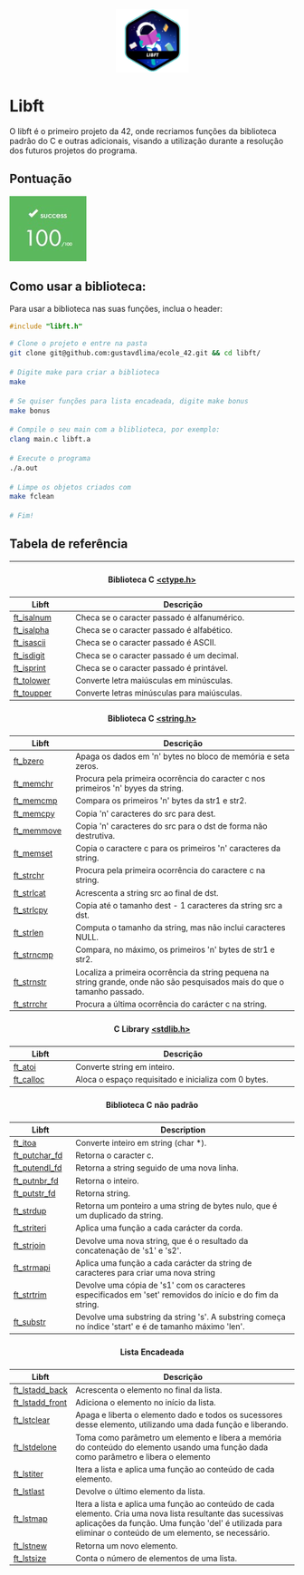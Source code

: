 <p align ="center">
	<img src="images/fase1/libft.png">
</p>

<p>
	<h1> Libft </h1>
</p>

<p>
	O libft é o primeiro projeto da 42, onde recriamos funções da biblioteca padrão do C e outras adicionais, visando a utilização durante a resolução dos futuros projetos do programa.
</p>

<p>
	<h2> Pontuação </h2>
</p>
<p>
	<img src="images/100.jpg">
</p>

<p>
	<h2> Como usar a biblioteca: </h2>
</p>


<p>
	Para usar a biblioteca nas suas funções, inclua o header:
</p>

```c
#include "libft.h"
```

```bash
# Clone o projeto e entre na pasta
git clone git@github.com:gustavdlima/ecole_42.git && cd libft/

# Digite make para criar a biblioteca
make

# Se quiser funções para lista encadeada, digite make bonus
make bonus

# Compile o seu main com a bliblioteca, por exemplo:
clang main.c libft.a

# Execute o programa
./a.out

# Limpe os objetos criados com
make fclean

# Fim!
```

<p>
	<h2>  Tabela de referência  </h2>
</p>

<table>
    <thead>
        <tr>
            <th colspan=3><h4>Biblioteca C <a href="https://www.tutorialspoint.com/c_standard_library/ctype_h.htm">&lt;ctype.h&gt;</h4></a></th>
        </tr>
        <tr>
            <th>Libft</th>
            <th>Descrição</th>
        </tr>
    </thead>
    <tbody>
        <tr>
            <td><a href=ft_isalnum.c>ft_isalnum</a></td>
            <td>Checa se o caracter passado é alfanumérico.</td>
        </tr>
        <tr>
            <td><a href=ft_isalpha.c>ft_isalpha</a></td>
            <td>Checa se o caracter passado é alfabético.</td>
        </tr>
        <tr>
            <td><a href=ft_isascii.c>ft_isascii</a></td>
            <td>Checa se o caracter passado é  ASCII.</td>
        </tr>
        <tr>
            <td><a href=ft_isdigit.c>ft_isdigit</a></td>
            <td>Checa se o caracter passado é  um decimal.</td>
        </tr>
        <tr>
            <td><a href=ft_isprint.c>ft_isprint</a></td>
            <td>Checa se o caracter passado é  printável.</td>
        </tr>
        <tr>
            <td><a href=ft_tolower.c>ft_tolower</a></td>
            <td>Converte letra maiúsculas em minúsculas.</td>
        </tr>
        <tr>
            <td><a href=ft_toupper.c>ft_toupper</a></td>
            <td>Converte letras minúsculas para maiúsculas.</td>
        </tr>
    </tbody>
    <thead>
        <tr>
            <th colspan=3><h4>Biblioteca C <a href="https://www.tutorialspoint.com/c_standard_library/string_h.htm">&lt;string.h&gt;</h4></a></th>
        </tr>
        <tr>
            <th>Libft</th>
            <th>Descrição</th>
        </tr>
    </thead>
    <tbody>
        <tr>
            <td><a href=ft_bzero.c>ft_bzero</a></td>
            <td>Apaga os dados em 'n' bytes no bloco de memória e seta zeros.</td>
        </tr>
        <tr>
            <td><a href=ft_memchr.c>ft_memchr</a></td>
            <td>Procura pela primeira ocorrência do caracter c nos primeiros 'n' byyes da string.</td>
        </tr>
        <tr>
            <td><a href=ft_memcmp.c>ft_memcmp</a></td>
            <td>Compara os primeiros 'n' bytes da str1 e str2.</td>
        </tr>
        <tr>
            <td><a href=ft_memcpy.c>ft_memcpy</a></td>
            <td>Copia 'n' caracteres do src para dest.</td>
        </tr>
        <tr>
            <td><a href=ft_memmove.c>ft_memmove</a></td>
            <td>Copia 'n' caracteres do src para o dst de forma não destrutiva.</td>
        </tr>
        <tr>
            <td><a href=ft_memset.c>ft_memset</a></td>
            <td>Copia o caractere c para os primeiros 'n' caracteres da string.</td>
        </tr>
        <tr>
            <td><a href=ft_strchr.c>ft_strchr</a></td>
            <td>Procura pela primeira ocorrência do caractere c na string.</td>
        </tr>
        <tr>
            <td><a href=ft_strlcat.c>ft_strlcat</a></td>
            <td>Acrescenta a string src ao final de dst.</td>
        </tr>
        <tr>
            <td><a href=ft_strlcpy.c>ft_strlcpy</a></td>
            <td>Copia até o tamanho dest - 1 caracteres da string src a dst.</td>
        </tr>
        <tr>
            <td><a href=ft_strlen.c>ft_strlen</a></td>
            <td>Computa o tamanho da string, mas não inclui caracteres NULL.</td>
        </tr>
        <tr>
            <td><a href=ft_strncmp.c>ft_strncmp</a></td>
            <td>Compara, no máximo, os primeiros 'n' bytes de str1 e str2.</td>
        </tr>
        <tr>
            <td><a href=ft_strnstr.c>ft_strnstr</a></td>
            <td>Localiza a primeira ocorrência da string pequena na string grande, onde não são pesquisados mais do que o tamanho passado.</td>
        </tr>
        <tr>
            <td><a href=ft_strrchr.c>ft_strrchr</a></td>
            <td>Procura a última ocorrência do carácter c na string.</td>
        </tr>
    </tbody>
    <thead>
        <tr>
            <th colspan=3><h4>C Library <a href="https://www.tutorialspoint.com/c_standard_library/stdlib_h.htm">&lt;stdlib.h&gt;</h4></a></th>
        </tr>
        <tr>
            <th>Libft</th>
            <th>Descrição</th>
        </tr>
    </thead>
    <tbody>
        <tr>
            <td><a href=ft_atoi.c>ft_atoi</a></td>
            <td>Converte string em inteiro.</td>
        </tr>
        <tr>
            <td><a href=ft_calloc.c>ft_calloc</a></td>
            <td>Aloca o espaço requisitado e inicializa com 0 bytes.</td>
        </tr>
    </tbody>
    <thead>
        <tr>
            <th colspan=3><h4>Biblioteca C não padrão</h4></a></th>
        </tr>
        <tr>
            <th>Libft</th>
            <th>Description</th>
        </tr>
    </thead>
    <tbody>
        <tr>
            <td><a href=ft_itoa.c>ft_itoa</a></td>
            <td>Converte inteiro em string (char *).</td>
        </tr>
        <tr>
            <td><a href=ft_putchar_fd.c>ft_putchar_fd</a></td>
            <td>Retorna o caracter c.</td>
        </tr>
        <tr>
            <td><a href=ft_putendl_fd.c>ft_putendl_fd</a></td>
            <td>Retorna a string seguido de uma nova linha.</td>
        </tr>
        <tr>
            <td><a href=ft_putnbr_fd.c>ft_putnbr_fd</a></td>
            <td>Retorna o inteiro.</td>
        </tr>
        <tr>
            <td><a href=ft_putstr_fd.c>ft_putstr_fd</a></td>
            <td>Retorna string.</td>
        </tr>
        <tr>
            <td><a href=ft_strdup.c>ft_strdup</a></td>
            <td>Retorna um ponteiro a uma string de bytes nulo, que é um duplicado da string.</td>
        </tr>
        <tr>
            <td><a href=ft_striteri.c>ft_striteri</a></td>
            <td>Aplica uma função a cada carácter da corda.</td>
        </tr>
        <tr>
            <td><a href=ft_strjoin.c>ft_strjoin</a></td>
            <td>Devolve uma nova string, que é o resultado da concatenação de 's1' e 's2'.</td>
        </tr>
        <tr>
            <td><a href=ft_strmapi.c>ft_strmapi</a></td>
            <td>Aplica uma função a cada carácter da string de caracteres para criar uma nova string</td>
        </tr>
        <tr>
            <td><a href=ft_strtrim.c>ft_strtrim</a></td>
            <td>Devolve uma cópia de 's1' com os caracteres especificados em 'set' removidos do início e do fim da string.</td>
        </tr>
        <tr>
            <td><a href=ft_substr.c>ft_substr</a></td>
            <td>Devolve uma substring da string 's'. A substring começa no índice 'start' e é de tamanho máximo 'len'.</td>
        </tr>
    </tbody>
    <thead>
        <tr>
            <th colspan=3><h4>Lista Encadeada</h4></a></th>
        </tr>
        <tr>
            <th>Libft</th>
            <th>Descrição</th>
        </tr>
    </thead>
    <tbody>
        <tr>
            <td><a href=ft_lstadd_back.c>ft_lstadd_back</a></td>
            <td>Acrescenta o elemento no final da lista.</td>
        </tr>
        <tr>
            <td><a href=ft_lstadd_front.c>ft_lstadd_front</a></td>
            <td>Adiciona o elemento no início da lista.</td>
        </tr>
        <tr>
            <td><a href=ft_lstclear.c>ft_lstclear</a></td>
            <td>Apaga e liberta o elemento dado e todos os sucessores desse elemento, utilizando uma dada função e liberando.</td>
        </tr>
        <tr>
            <td><a href=ft_lstdelone.c>ft_lstdelone</a></td>
            <td>Toma como parâmetro um elemento e libera a memória do conteúdo do elemento usando uma função dada como parâmetro e libera o elemento</td>
        </tr>
        <tr>
            <td><a href=ft_lstiter.c>ft_lstiter</a></td>
            <td>Itera a lista e aplica uma função ao conteúdo de cada elemento.</td>
        </tr>
        <tr>
            <td><a href=ft_lstlast.c>ft_lstlast</a></td>
            <td>Devolve o último elemento da lista.</td>
        </tr>
        <tr>
            <td><a href=ft_lstmap.c>ft_lstmap</a></td>
            <td>Itera a lista e aplica uma função ao conteúdo de cada elemento. Cria uma nova lista resultante das sucessivas aplicações da função. Uma função 'del' é utilizada para eliminar o conteúdo de um elemento, se necessário.</td>
        </tr>
        <tr>
            <td><a href=ft_lstnew.c>ft_lstnew</a></td>
            <td>Retorna um novo elemento.</td>
        </tr>
        <tr>
            <td><a href=ft_lstsize.c>ft_lstsize</a></td>
            <td>Conta o número de elementos de uma lista.</td>
        </tr>
    </tbody>
</table>


